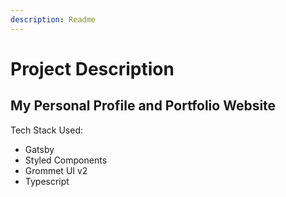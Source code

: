 ```yaml
---
description: Readme
---
```


# Project Description

## My Personal Profile and Portfolio Website

Tech Stack Used:

* Gatsby
* Styled Components
* Grommet UI v2
* Typescript

